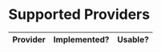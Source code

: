 # Supported Providers #

|   Provider | Implemented? | Usable? |
|------------|--------------|---------|

